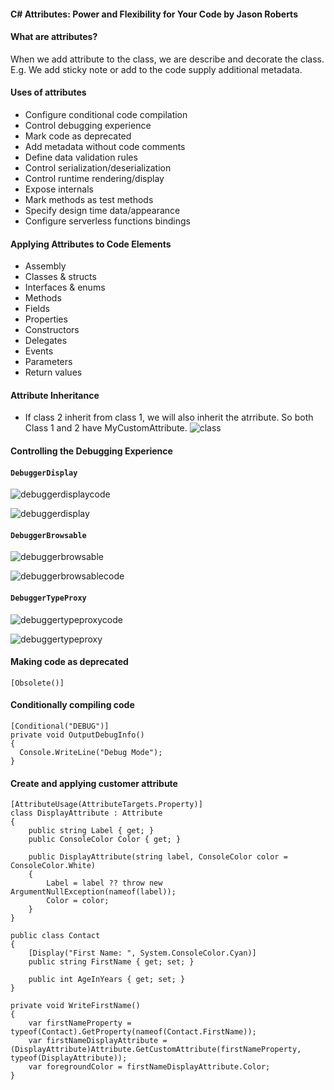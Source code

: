#### C# Attributes: Power and Flexibility for Your Code by Jason Roberts ####

#### What are attributes? ####
When we add attribute to the class, we are describe and decorate the class. E.g. We add sticky note or add to the code supply additional metadata.

#### Uses of attributes ####
* Configure conditional code compilation
* Control debugging experience
* Mark code as deprecated
* Add metadata without code comments
* Define data validation rules
* Control serialization/deserialization
* Control runtime rendering/display
* Expose internals
* Mark methods as test methods
* Specify design time data/appearance
* Configure serverless functions bindings

#### Applying Attributes to Code Elements ####
* Assembly
* Classes & structs
* Interfaces & enums
* Methods
* Fields
* Properties
* Constructors
* Delegates
* Events
* Parameters
* Return values

#### Attribute Inheritance ####
- If class 2 inherit from class 1, we will also inherit the atrribute. So both Class 1 and 2 have MyCustomAttribute.
![class](https://user-images.githubusercontent.com/5309726/46453593-ee4fc700-c7d4-11e8-87b4-5a524752c5f8.png)

#### Controlling the Debugging Experience ####
#### `DebuggerDisplay` ####
![debuggerdisplaycode](https://user-images.githubusercontent.com/5309726/46456700-535de980-c7e2-11e8-9615-730b66bd145f.png)

![debuggerdisplay](https://user-images.githubusercontent.com/5309726/46455405-85208180-c7dd-11e8-865b-bfc37396a14e.png)

#### `DebuggerBrowsable` ####
![debuggerbrowsable](https://user-images.githubusercontent.com/5309726/46455491-e0527400-c7dd-11e8-92a2-4b8032cfe4ae.png)

![debuggerbrowsablecode](https://user-images.githubusercontent.com/5309726/46456770-9b7d0c00-c7e2-11e8-81f7-af60b34ecaaf.png)


#### `DebuggerTypeProxy` ####
![debuggertypeproxycode](https://user-images.githubusercontent.com/5309726/46456819-c6fff680-c7e2-11e8-8409-0a52b6c0ad93.png)

![debuggertypeproxy](https://user-images.githubusercontent.com/5309726/46456610-0f6ae480-c7e2-11e8-995e-0b295aebdf42.png)

#### Making code as deprecated #### 
`[Obsolete()]`

#### Conditionally compiling code ####
```
[Conditional("DEBUG")]
private void OutputDebugInfo()
{
  Console.WriteLine("Debug Mode"); 
}
```
#### Create and applying customer attribute ####
```
[AttributeUsage(AttributeTargets.Property)]
class DisplayAttribute : Attribute
{
    public string Label { get; }
    public ConsoleColor Color { get; }

    public DisplayAttribute(string label, ConsoleColor color = ConsoleColor.White)
    {
        Label = label ?? throw new ArgumentNullException(nameof(label));
        Color = color;
    }
}

public class Contact
{
    [Display("First Name: ", System.ConsoleColor.Cyan)]
    public string FirstName { get; set; }

    public int AgeInYears { get; set; }
}

private void WriteFirstName()
{
    var firstNameProperty = typeof(Contact).GetProperty(nameof(Contact.FirstName));
    var firstNameDisplayAttribute = (DisplayAttribute)Attribute.GetCustomAttribute(firstNameProperty, typeof(DisplayAttribute));
    var foregroundColor = firstNameDisplayAttribute.Color;
}
````
